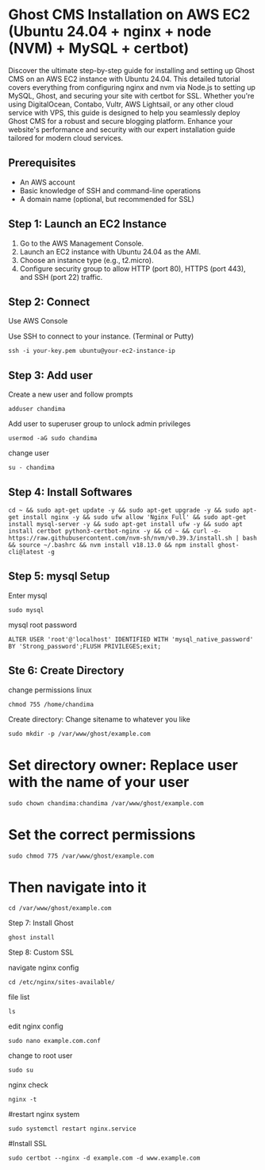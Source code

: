 # Ghost CMS Installation on AWS EC2 (Ubuntu 24.04 + nginx + node (NVM) + MySQL + certbot)

Discover the ultimate step-by-step guide for installing and setting up Ghost CMS on an AWS EC2 instance with Ubuntu 24.04. This detailed tutorial covers everything from configuring nginx and nvm via Node.js to setting up MySQL, Ghost, and securing your site with certbot for SSL. Whether you're using DigitalOcean, Contabo, Vultr, AWS Lightsail, or any other cloud service with VPS, this guide is designed to help you seamlessly deploy Ghost CMS for a robust and secure blogging platform. Enhance your website's performance and security with our expert installation guide tailored for modern cloud services.

## Prerequisites

- An AWS account
- Basic knowledge of SSH and command-line operations
- A domain name (optional, but recommended for SSL)

## Step 1: Launch an EC2 Instance

1. Go to the AWS Management Console.
2. Launch an EC2 instance with Ubuntu 24.04 as the AMI.
3. Choose an instance type (e.g., t2.micro).
4. Configure security group to allow HTTP (port 80), HTTPS (port 443), and SSH (port 22) traffic.

## Step 2: Connect

Use AWS Console


Use SSH to connect to your instance. (Terminal or Putty)
```
ssh -i your-key.pem ubuntu@your-ec2-instance-ip
```



## Step 3: Add user

Create a new user and follow prompts
```
adduser chandima
```

Add user to superuser group to unlock admin privileges
```
usermod -aG sudo chandima
```

change user
```
su - chandima
```

## Step 4: Install Softwares
```
cd ~ && sudo apt-get update -y && sudo apt-get upgrade -y && sudo apt-get install nginx -y && sudo ufw allow 'Nginx Full' && sudo apt-get install mysql-server -y && sudo apt-get install ufw -y && sudo apt install certbot python3-certbot-nginx -y && cd ~ && curl -o- https://raw.githubusercontent.com/nvm-sh/nvm/v0.39.3/install.sh | bash && source ~/.bashrc && nvm install v18.13.0 && npm install ghost-cli@latest -g
```

## Step 5: mysql Setup
Enter mysql
```
sudo mysql
```

mysql root password
```
ALTER USER 'root'@'localhost' IDENTIFIED WITH 'mysql_native_password' BY 'Strong_password';FLUSH PRIVILEGES;exit;
```

## Ste 6: Create Directory

change permissions linux
```
chmod 755 /home/chandima
```

Create directory: Change sitename to whatever you like
```
sudo mkdir -p /var/www/ghost/example.com
```

# Set directory owner: Replace user with the name of your user
```
sudo chown chandima:chandima /var/www/ghost/example.com
```
# Set the correct permissions
```
sudo chmod 775 /var/www/ghost/example.com
```

# Then navigate into it
```
cd /var/www/ghost/example.com
```

Step 7: Install Ghost
```
ghost install
```

Step 8: Custom SSL

navigate nginx config
```
cd /etc/nginx/sites-available/
```

file list
```
ls
```

edit nginx config
```
sudo nano example.com.conf
```

change to root user
```
sudo su
```

nginx check
```
nginx -t
```

#restart nginx system
```
sudo systemctl restart nginx.service
```

#Install SSL
```
sudo certbot --nginx -d example.com -d www.example.com
```

